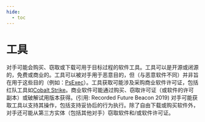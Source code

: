 ```yaml
---
hide:
  - toc
---
```


# 工具

对手可能会购买、窃取或下载可用于目标过程的软件工具。工具可以是开源或闭源的，免费或商业的。工具可以被对手用于恶意目的，但（与恶意软件不同）并非旨在用于这些目的（例如：[PsExec](https://attack.mitre.org/software/S0029)）。工具获取可能涉及采购商业软件许可证，包括红队工具如[Cobalt Strike](https://attack.mitre.org/software/S0154)。商业软件可能通过购买、窃取许可证（或软件的许可副本）或破解试用版本获得。(引用: Recorded Future Beacon 2019)  对手可能获取工具以支持其操作，包括支持妥协后的行为执行。除了自由下载或购买软件外，对手还可能从第三方实体（包括其他对手）窃取软件和/或软件许可证。
